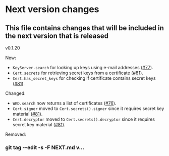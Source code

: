 # Next version changes
## This file contains changes that will be included in the next version that is released
v0.1.20

New:
  - `KeyServer.search` for looking up keys using e-mail addresses ([#77]).
  - `Cert.secrets` for retrieving secret keys from a certificate ([#81]).
  - `Cert.has_secret_keys` for checking if certificate contains secret keys ([#81]).

Changed:
  - `WKD.search` now returns a list of certificates ([#76]).
  - `Cert.signer` moved to `Cert.secrets().signer` since it requires secret key material ([#81]).
  - `Cert.decryptor` moved to `Cert.secrets().decryptor` since it requires secret key material ([#81]).

Removed:

[#76]: https://codeberg.org/wiktor/pysequoia/issues/76
[#77]: https://codeberg.org/wiktor/pysequoia/issues/77
[#81]: https://codeberg.org/wiktor/pysequoia/issues/81

### git tag --edit -s -F NEXT.md v...
